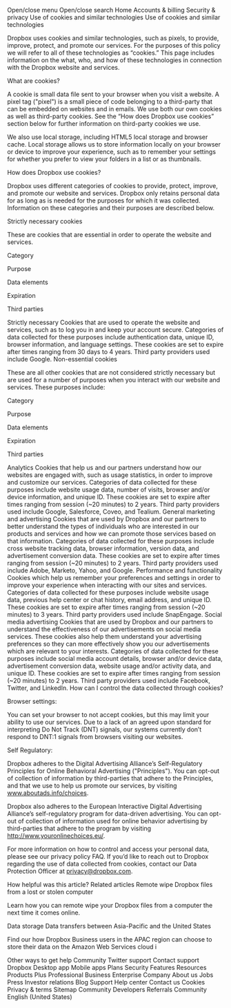 Open/close menu
Open/close search
Home
Accounts & billing
Security & privacy
Use of cookies and similar technologies
Use of cookies and similar technologies

Dropbox uses cookies and similar technologies, such as pixels, to provide, improve, protect, and promote our services. For the purposes of this policy we will refer to all of these technologies as “cookies.” This page includes information on the what, who, and how of these technologies in connection with the Dropbox website and services.

What are cookies?

A cookie is small data file sent to your browser when you visit a website. A pixel tag ("pixel") is a small piece of code belonging to a third-party that can be embedded on websites and in emails. We use both our own cookies as well as third-party cookies. See the “How does Dropbox use cookies” section below for further information on third-party cookies we use.

We also use local storage, including HTML5 local storage and browser cache. Local storage allows us to store information locally on your browser or device to improve your experience, such as to remember your settings for whether you prefer to view your folders in a list or as thumbnails. 

How does Dropbox use cookies?

Dropbox uses different categories of cookies to provide, protect, improve, and promote our website and services. Dropbox only retains personal data for as long as is needed for the purposes for which it was collected. Information on these categories and their purposes are described below.

Strictly necessary cookies

These are cookies that are essential in order to operate the website and services.

Category

	

Purpose

	

Data elements

	

Expiration

	

Third parties


Strictly necessary	Cookies that are used to operate the website and services, such as to log you in and keep your account secure.	Categories of data collected for these purposes include authentication data, unique ID, browser information, and language settings.	These cookies are set to expire after times ranging from 30 days to 4 years.	Third party providers used include Google.
Non-essential cookies

These are all other cookies that are not considered strictly necessary but are used for a number of purposes when you interact with our website and services. These purposes include:

Category

	

Purpose

	

Data elements

	

Expiration

	

Third parties


Analytics	Cookies that help us and our partners understand how our websites are engaged with, such as usage statistics, in order to improve and customize our services.	Categories of data collected for these purposes include website usage data, number of visits, browser and/or device information, and unique ID.	These cookies are set to expire after times ranging from session (~20 minutes) to 2 years.	Third party providers used include Google, Salesforce, Coveo, and Tealium.
General marketing and advertising	Cookies that are used by Dropbox and our partners to better understand the types of individuals who are interested in our products and services and how we can promote those services based on that information.	Categories of data collected for these purposes include cross website tracking data, browser information, version data, and advertisement conversion data.	These cookies are set to expire after times ranging from session (~20 minutes) to 2 years.	Third party providers used include Adobe, Marketo, Yahoo, and Google.
Performance and functionality	Cookies which help us remember your preferences and settings in order to improve your experience when interacting with our sites and services.	Categories of data collected for these purposes include website usage data, previous help center or chat history, email address, and unique ID.	These cookies are set to expire after times ranging from session (~20 minutes) to 3 years.	Third party providers used include SnapEngage.
Social media advertising	Cookies that are used by Dropbox and our partners to understand the effectiveness of our advertisements on social media services. These cookies also help them understand your advertising preferences so they can more effectively show you our advertisements which are relevant to your interests.	Categories of data collected for these purposes include social media account details, browser and/or device data, advertisement conversion data, website usage and/or activity data, and unique ID.	These cookies are set to expire after times ranging from session (~20 minutes) to 2 years.	Third party providers used include Facebook, Twitter, and LinkedIn.
How can I control the data collected through cookies?

Browser settings:

You can set your browser to not accept cookies, but this may limit your ability to use our services. Due to a lack of an agreed upon standard for interpreting Do Not Track (DNT) signals, our systems currently don’t respond to DNT:1 signals from browsers visiting our websites.

Self Regulatory:

Dropbox adheres to the Digital Advertising Alliance’s Self-Regulatory Principles for Online Behavioral Advertising ("Principles"). You can opt-out of collection of information by third-parties that adhere to the Principles, and that we use to help us promote our services, by visiting www.aboutads.info/choices.

Dropbox also adheres to the European Interactive Digital Advertising Alliance’s self-regulatory program for data-driven advertising. You can opt-out of collection of information used for online behavior advertising by third-parties that adhere to the program by visiting http://www.youronlinechoices.eu/.

For more information on how to control and access your personal data, please see our privacy policy FAQ. If you’d like to reach out to Dropbox regarding the use of data collected from cookies, contact our Data Protection Officer at privacy@dropbox.com.

How helpful was this article?
Related articles
Remote wipe Dropbox files from a lost or stolen computer

Learn how you can remote wipe your Dropbox files from a computer the next time it comes online.

Data storage
Data transfers between Asia-Pacific and the United States

Find our how Dropbox Business users in the APAC region can choose to store their data on the Amazon Web Services cloud i

Other ways to get help
Community
Twitter support
Contact support
Dropbox
Desktop app
Mobile apps
Plans
Security
Features
Resources
Products
Plus
Professional
Business
Enterprise
Company
About us
Jobs
Press
Investor relations
Blog
Support
Help center
Contact us
Cookies
Privacy & terms
Sitemap
Community
Developers
Referrals
Community
English (United States)